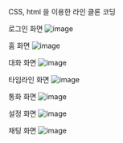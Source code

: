 CSS, html 을 이용한 라인 클론 코딩

로그인 화면
![image](https://user-images.githubusercontent.com/78129787/111156333-f5e83c80-85d8-11eb-9113-ec063d3a3a30.png)

홈 화면
![image](https://user-images.githubusercontent.com/78129787/111155948-7bb7b800-85d8-11eb-88e0-f14486fdf361.png)

대화 화면
![image](https://user-images.githubusercontent.com/78129787/111156012-968a2c80-85d8-11eb-89bc-1e05e2a96f2d.png)

타임라인 화면
![image](https://user-images.githubusercontent.com/78129787/111156080-ab66c000-85d8-11eb-8f67-a573bf34a59d.png)

통화 화면
![image](https://user-images.githubusercontent.com/78129787/111156143-bd486300-85d8-11eb-86d2-9ef021fbf57e.png)

설정 화면
![image](https://user-images.githubusercontent.com/78129787/111156195-cdf8d900-85d8-11eb-93b4-e8f0744b8fa6.png)

채팅 화면
![image](https://user-images.githubusercontent.com/78129787/111156277-e49f3000-85d8-11eb-90ed-677255f3a009.png)
